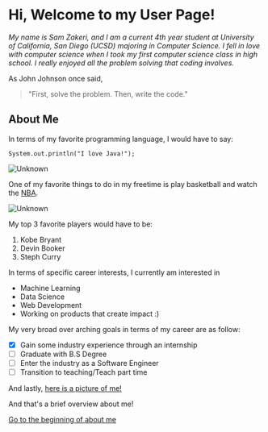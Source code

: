 # Hi, Welcome to my User Page!

*My name is Sam Zakeri, and I am a current 4th year student at University of California, San Diego (UCSD) majoring in Computer Science. I fell in love with computer science when I took my first computer science class in high school. I really enjoyed all the problem solving that coding involves.*

As John Johnson once said, 
 > "First, solve the problem. Then, write the code."

## About Me

In terms of my favorite programming language, I would have to say: 
```
System.out.println("I love Java!"); 
```
![Unknown](https://user-images.githubusercontent.com/78522169/134952468-1d23bdf5-567b-44b8-9849-ccb535cf5c35.png)

One of my favorite things to do in my freetime is play basketball and watch the [NBA](https://www.nba.com). 

![Unknown](https://user-images.githubusercontent.com/78522169/134952381-40eab024-11d2-4ada-b388-0ad23e049e38.jpeg)

My top 3 favorite players would have to be: 
1. Kobe Bryant
2. Devin Booker
3. Steph Curry

In terms of specific career interests, I currently am interested in
- Machine Learning
- Data Science
- Web Development
- Working on products that create impact :) 

My very broad over arching goals in terms of my career are as follow: 
- [X] Gain some industry experience through an internship
- [ ] Graduate with B.S Degree
- [ ] Enter the industry as a Software Engineer
- [ ] Transition to teaching/Teach part time

And lastly, [here is a picture of me!](ID.jpg)

And that's a brief overview about me! 

[Go to the beginning of about me](##about-me)
